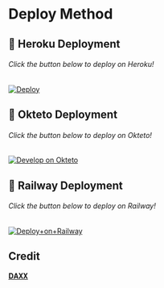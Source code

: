 # Deploy Method

## 🚀 Heroku Deployment
###### Click the button below to deploy on Heroku!
[![Deploy](https://www.herokucdn.com/deploy/button.svg)](https://dashboard.heroku.com/new?template=https://github.com/DAXXSIR/TGX)

## 🚀 Okteto Deployment
###### Click the button below to deploy on Okteto!
[![Develop on Okteto](https://okteto.com/develop-okteto.svg)](https://cloud.okteto.com/deploy?repository=https://github.com/rommelnita/Telegram-members-adder&branch=main)

## 🚀 Railway Deployment
###### Click the button below to deploy on Railway!
[![Deploy+on+Railway](https://railway.app/button.svg)](https://railway.app/new/template?template=https://github.com/GodseXD/Telegram-members-adder&envs=API_ID,API_HASH,BOT_TOKEN)


## Credit


[𝐃𝐀𝐗𝐗](https://github.com/DAXXSIR3)
